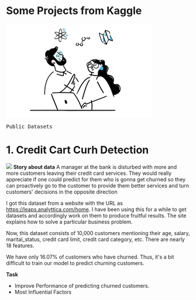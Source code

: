 # Some Projects from Kaggle 
![](/img/public_dataset.jpg)
<pre>
Public Datasets
</pre>

# 1. Credit Cart Curh Detection 
![](/img/ccc_cover.png)
**Story about data**
A manager at the bank is disturbed with more and more customers leaving their credit card services. They would really appreciate if one could predict for them who is gonna get churned so they can proactively go to the customer to provide them better services and turn customers' decisions in the opposite direction

I got this dataset from a website with the URL as https://leaps.analyttica.com/home. I have been using this for a while to get datasets and accordingly work on them to produce fruitful results. The site explains how to solve a particular business problem.

Now, this dataset consists of 10,000 customers mentioning their age, salary, marital_status, credit card limit, credit card category, etc. There are nearly 18 features.

We have only 16.07% of customers who have churned. Thus, it's a bit difficult to train our model to predict churning customers.

**Task**
* Improve Performance of predicting churned customers.
* Most Influential Factors
